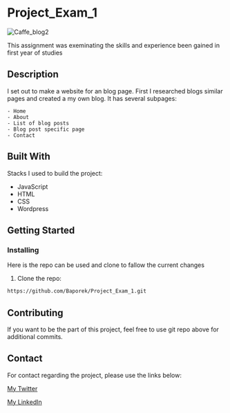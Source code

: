 # Project_Exam_1

![Caffe_blog2](https://user-images.githubusercontent.com/74684378/192103802-40a1d576-1f6d-4d3f-ab90-3234908d98e1.jpg)

This assignment was exeminating the skills and experience been gained in first year of studies

## Description
I set out to make a website for an blog page. First I researched blogs similar pages and created a my own blog.
It has several subpages:

    - Home
    - About
    - List of blog posts
    - Blog post specific page
    - Contact

## Built With
Stacks I used to build the project:

- JavaScript
- HTML
- CSS
- Wordpress

## Getting Started

### Installing

Here is the repo can be used and clone to fallow the current changes

1. Clone the repo:

```bash
https://github.com/Baporek/Project_Exam_1.git
```

## Contributing

If you want to be the part of this project, feel free to use git repo above for additional commits.

## Contact
For contact regarding the project, please use the links below:

[My Twitter](www.twitter.com)

[My LinkedIn](www.linkedin.com)
